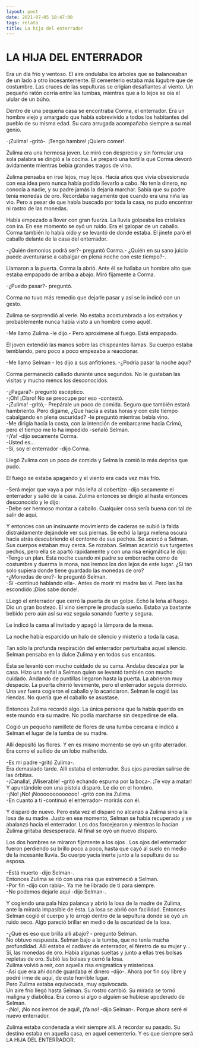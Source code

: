 ```yaml
---
layout: post
date: 2021-07-05 18:47:00
tags: relato
title: La hija del enterrador
---
```


# LA HIJA DEL ENTERRADOR

Era un día frío y ventoso. El aire ondulaba los árboles que se
balanceaban de un lado a otro incesantemente. El cementerio estaba más
lúgubre que de costumbre. Las cruces de las sepulturas se erigían
desafiantes al viento. Un pequeño ratón corría entre las tumbas,
mientras que a lo lejos se oía el ulular de un búho.

Dentro de una pequeña casa se encontraba Corma, el enterrador. Era un
hombre viejo y amargado que había sobrevivido a todos los habitantes
del pueblo de su misma edad. Su cara arrugada acompañaba siempre a su
mal genio.

-¡Zulima! -gritó-. ¡Tengo hambre! ¡Quiero comer!.

Zulima era una hermosa joven. Le miró con desprecio y sin formular una
sola palabra se dirigió a la cocina. Le preparó una tortilla que Corma
devoró ávidamente mientras bebía grandes tragos de vino.

Zulima pensaba en irse lejos, muy lejos. Hacía años que vivía
obsesionada con esa idea pero nunca había podido llevarlo a cabo. No
tenía dinero, no conocía a nadie, y su padre jamás la dejaría marchar.
Sabía que su padre tenía monedas de oro. Recordaba vagamente que cuando
era una niña las vio. Pero a pesar de que había buscado por toda la
casa, no pudo encontrar ni rastro de las monedas.

Había empezado a llover con gran fuerza. La lluvia golpeaba los
cristales con ira. En ese momento se oyó un ruido. Era el galopar de un
caballo. Corma también lo había oído y se levantó de donde estaba. El
jinete paró el caballo delante de la casa del enterrador.

-¿Quién demonios podrá ser?- preguntó Corma.- ¿Quién en su sano juicio
puede aventurarse a cabalgar en plena noche con este tiempo?-.

Llamaron a la puerta. Corma la abrió. Ante él se hallaba un hombre alto
que estaba empapado de arriba a abajo. Miró fijamente a Corma.

-¿Puedo pasar?- preguntó.

Corma no tuvo más remedio que dejarle pasar y así se lo indicó con un
gesto.

Zulima se sorprendió al verle. No estaba acostumbrada a los extraños y
probablemente nunca había visto a un hombre como aquél.

-Me llamo Zulima -le dijo.- Pero aproxímese al fuego. Está empapado.

El joven extendió las manos sobre las chispeantes llamas. Su cuerpo
estaba temblando, pero poco a poco empezaba a reaccionar.

-Me llamo Selman - les dijo a sus anfitriones. -¿Podría pasar la noche
aquí?

Corma permaneció callado durante unos segundos. No le gustaban las
visitas y mucho menos los desconocidos.

-¿Pagará?- preguntó escéptico.  
-¡Oh! ¡Claro! No se preocupe por eso -contestó.  
-¡Zulima! -gritó,- Prepárale un poco de comida. Seguro que también
estará hambriento. Pero dígame, ¿Que hacía a estas horas y con este
tiempo cabalgando en plena oscuridad? -le preguntó mientras bebía vino.  
-Me dirigía hacia la costa, con la intención de embarcarme hacia
Crimú, pero el tiempo me lo ha impedido -señaló Selman.  
-¡Ya! -dijo secamente Corma.  
-Usted es...  
-Sí, soy el enterrador -dijo Corma.

Llegó Zulima con un poco de comida y Selma la comió lo más deprisa que
pudo.

El fuego se estaba apagando y el viento era cada vez más frío.

-Será mejor que vaya a por más leña al cobertizo -dijo secamente el
enterrador y salió de la casa. Zulima entonces se dirigió al hasta
entonces desconocido y le dijo:  
-Debe ser hermoso montar a caballo. Cualquier cosa sería buena con tal
de salir de aquí.

Y entonces con un insinuante movimiento de caderas se subió la falda
distraídamente dejándole ver sus piernas. Se echó la larga melena
oscura hacia atrás descubriendo el contorno de sus pechos. Se acercó a
Selman. Sus cuerpos estaban muy cerca. Se rozaban. Selman acarició sus
turgentes pechos, pero ella se apartó rápidamente y con una risa
enigmática le dijo:  
-Tengo un plan. Esta noche cuando mi padre se emborrache como de
costumbre y duerma la mona, nos iremos los dos lejos de este lugar. ¿Si
tan solo supiera donde tiene guardado las monedas de oro?  
-¿Monedas de oro?- le preguntó Selman.  
-Sí -continuó hablando ella-. Antes de morir mi madre las vi. Pero las
ha escondido ¡Dios sabe donde!.

LLegó el enterrador que cerró la puerta de un golpe. Echó la leña al
fuego. Dio un gran bostezo. El vino siempre le producía sueño. Estaba
ya bastante bebido pero aún así su voz seguía sonando fuerte y segura.

Le indicó la cama al invitado y apagó la lámpara de la mesa.

La noche había esparcido un halo de silencio y misterio a toda la casa.

Tan sólo la profunda respiración del enterrador perturbaba aquel
silencio. Selman pensaba en la dulce Zulima y en todos sus encantos.

Ésta se levantó con mucho cuidado de su cama. Andaba descalza por la
casa. Hizo una señal a Selman quien se levantó también con mucho
cuidado. Andando de puntillas llegaron hasta la puerta. La abrieron muy
despacio. La puerta chirrió levemente, pero el enterrador seguía
dormido. Una vez fuera cogieron el caballo y lo acariciaron. Selman le
cogió las riendas. No quería que el caballo se asustase.

Entonces Zulima recordó algo. La única persona que la había querido en
este mundo era su madre. No podía marcharse sin despedirse de ella.

Cogió un pequeño ramillete de flores de una tumba cercana e indicó a
Selman el lugar de la tumba de su madre.

Allí depositó las flores. Y en es mismo momento se oyó un grito
aterrador. Era como el aullido de un lobo malherido.

-Es mi padre -gritó Zulima-.  
Era demasiado tarde. Allí estaba el enterrador. Sus ojos parecían
salirse de las órbitas.  
-¡Canalla!, ¡Miserable! -gritó echando espuma por la boca-. ¡Te voy a
matar!  
Y apuntándole con una pistola disparó. Le dio en el hombro.  
-¡No! ¡No! ¡Nooooooooooooo! -gritó con ira Zulima.  
-En cuanto a ti -continuó el enterrador- morirás con él.

Y disparó de nuevo. Pero esta vez el disparó no alcanzó a Zulima sino a
la losa de su madre. Justo en ese momento, Selman se había recuperado y
se abalanzó hacia el enterrador. Los dos forcejearon y mientras lo
hacían Zulima gritaba desesperada. Al final se oyó un nuevo disparo.

Los dos hombres se miraron fijamente a los ojos . Los ojos del
enterrador fueron perdiendo su brillo poco a poco, hasta que cayó al
suelo en medio de la incesante lluvia. Su cuerpo yacía inerte junto a
la sepultura de su esposa.

-Está muerto -dijo Selman-.  
Entonces Zulima se rió con una risa que estremeció a Selman.  
-Por fin -dijo con rabia-. Ya me he librado de ti para siempre.  
-No podemos dejarle aquí -dijo Selman-.  

Y cogiendo una pala hizo palanca y abrió la losa de la madre de Zulima,
ante la mirada impasible de ésta. La losa se abrió con facilidad.
Entonces Selman cogió el cuerpo y lo arrojó dentro de la sepultura
donde se oyó un ruido seco. Algo pareció brillar en medio de la
oscuridad de la losa.

-¿Qué es eso que brilla allí abajo? - preguntó Selman.  
No obtuvo respuesta. Selman bajo a la tumba, que no tenía mucha
profundidad. Allí estaba el cadáver de enterrador, el féretro de su
mujer y... Sí, las monedas de oro. Había algunas sueltas y junto a
ellas tres bolsas repletas de oro. Subió las bolsas y cerró la losa.  
Zulima volvió a reír, con aquella risa enigmática y misteriosa.  
-Así que era ahí donde guardaba el dinero -dijo-. Ahora por fin soy
libre y podré irme de aquí, de este horrible lugar.  
Pero Zulima estaba equivocada, muy equivocada.  
Un aire frío llegó hasta Selman. Su rostro cambió. Su mirada se tornó
maligna y diabólica. Era como si algo o alguien se hubiese apoderado de
Selman.  
-¡No!, ¡No nos iremos de aquí!, ¡Ya no! -dijo Selman-. Porque ahora
seré el nuevo enterrador.

Zulima estaba condenada a vivir siempre allí. A recordar su pasado. Su
destino estaba en aquella casa, en aquel cementerio. Y es que siempre
será LA HIJA DEL ENTERRADOR.